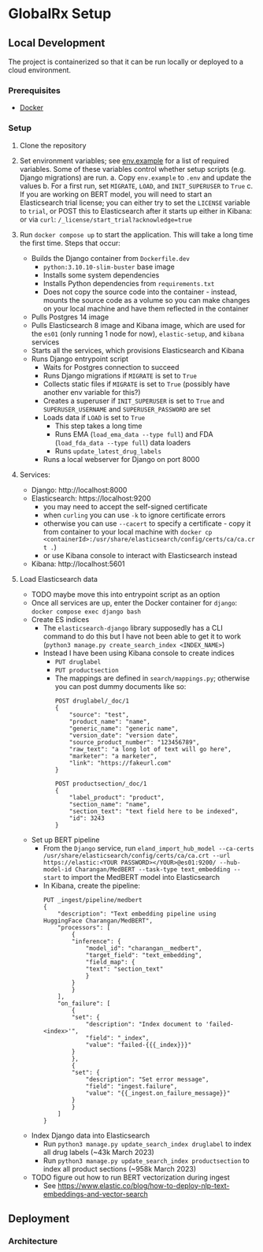 # GlobalRx Setup

## Local Development
The project is containerized so that it can be run locally or deployed to a cloud environment.

### Prerequisites
- [Docker](https://docs.docker.com/get-docker/)

### Setup
1. Clone the repository
2. Set environment variables; see [env.example](./env.example) for a list of required variables. Some of these variables control whether setup scripts (e.g. Django migrations) are run.
    a. Copy `env.example` to `.env` and update the values
    b. For a first run, set `MIGRATE`, `LOAD`, and `INIT_SUPERUSER` to `True`
    c. If you are working on BERT model, you will need to start an Elasticsearch trial license; you can either try to set the `LICENSE` variable to `trial`, or POST this to Elasticsearch after it starts up either in Kibana: or via `curl`: `/_license/start_trial?acknowledge=true`
3. Run `docker compose up` to start the application. This will take a long time the first time. Steps that occur:
    - Builds the Django container from `Dockerfile.dev`
        - `python:3.10.10-slim-buster` base image
        - Installs some system dependencies
        - Installs Python dependencies from `requirements.txt`
        - Does not copy the source code into the container - instead, mounts the source code as a volume so you can make changes on your local machine and have them reflected in the container
    - Pulls Postgres 14 image
    - Pulls Elasticsearch 8 image and Kibana image, which are used for the `es01` (only running 1 node for now), `elastic-setup`, and `kibana` services
    - Starts all the services, which provisions Elasticsearch and Kibana
    - Runs Django entrypoint script
        - Waits for Postgres connection to succeed
        - Runs Django migrations if `MIGRATE` is set to `True`
        - Collects static files if `MIGRATE` is set to `True` (possibly have another env variable for this?)
        - Creates a superuser if `INIT_SUPERUSER` is set to `True` and `SUPERUSER_USERNAME` and `SUPERUSER_PASSWORD` are set
        - Loads data if `LOAD` is set to `True`
            - This step takes a long time
            - Runs EMA (`load_ema_data --type full`) and FDA (`load_fda_data --type full`) data loaders
            - Runs `update_latest_drug_labels`
        - Runs a local webserver for Django on port 8000
4. Services:
    - Django: http://localhost:8000
    - Elasticsearch: https://localhost:9200
        - you may need to accept the self-signed certificate
        - when `curling` you can use `-k` to ignore certificate errors
        - otherwise you can use `--cacert` to specify a certificate - copy it from container to your local machine with `docker cp <containerId>:/usr/share/elasticsearch/config/certs/ca/ca.crt .`)
        - or use Kibana console to interact with Elasticsearch instead
    - Kibana: http://localhost:5601

5. Load Elasticsearch data
    - TODO maybe move this into entrypoint script as an option
    - Once all services are up, enter the Docker container for `django`: `docker compose exec django bash`
    - Create ES indices
        - The `elasticsearch-django` library supposedly has a CLI command to do this but I have not been able to get it to work (`python3 manage.py create_search_index <INDEX_NAME>`)
        - Instead I have been using Kibana console to create indices
            - `PUT druglabel`
            - `PUT productsection`
            - The mappings are defined in `search/mappings.py`; otherwise you can post dummy documents like so:
                ```
                POST druglabel/_doc/1
                {
                    "source": "test",
                    "product_name": "name",
                    "generic_name": "generic name",
                    "version_date": "version date",
                    "source_product_number": "123456789",
                    "raw_text": "a long lot of text will go here",
                    "marketer": "a marketer",
                    "link": "https://fakeurl.com"
                }
                ```
                ```
                POST productsection/_doc/1
                {
                    "label_product": "product",
                    "section_name": "name",
                    "section_text": "text field here to be indexed",
                    "id": 3243
                }
                ```
    - Set up BERT pipeline
        - From the `Django` service, run `eland_import_hub_model --ca-certs /usr/share/elasticsearch/config/certs/ca/ca.crt --url https://elastic:<YOUR PASSWORD></YOUR>@es01:9200/ --hub-model-id Charangan/MedBERT --task-type text_embedding --start` to import the MedBERT model into Elasticsearch
        - In Kibana, create the pipeline:
            ```
            PUT _ingest/pipeline/medbert
            {
                "description": "Text embedding pipeline using HuggingFace Charangan/MedBERT",
                "processors": [
                    {
                    "inference": {
                        "model_id": "charangan__medbert",
                        "target_field": "text_embedding",
                        "field_map": {
                        "text": "section_text"
                        }
                    }
                    }
                ],
                "on_failure": [
                    {
                    "set": {
                        "description": "Index document to 'failed-<index>'",
                        "field": "_index",
                        "value": "failed-{{{_index}}}"
                    }
                    },
                    {
                    "set": {
                        "description": "Set error message",
                        "field": "ingest.failure",
                        "value": "{{_ingest.on_failure_message}}"
                    }
                    }
                ]
            }
            ```
    - Index Django data into Elasticsearch
        - Run `python3 manage.py update_search_index druglabel` to index all drug labels (~43k March 2023)
        - Run `python3 manage.py update_search_index productsection` to index all product sections (~958k March 2023)
    - TODO figure out how to run BERT vectorization during ingest
        - See https://www.elastic.co/blog/how-to-deploy-nlp-text-embeddings-and-vector-search

## Deployment

### Architecture